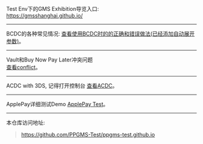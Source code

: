 

Test Env下的GMS Exhibition导览入口:  
<https://gmsshanghai.github.io/>

---

BCDC的各种常见情况:
[查看使用BCDC时的的正确和错误做法(已经添加自动展开参数)](https://ppgms-test.github.io/BCDC   "BCDC的各种常见情况")。

---

Vault和Buy Now Pay Later冲突问题  
[查看conflict](https://ppgms-test.github.io/vault-BNPL-conflict   "Vault和Buy Now Pay Later冲突问题")。

---
ACDC with 3DS, 记得打开控制台
[查看ACDC](https://ppgms-test.github.io/ACDC-Sample.html   "查看使用ACDC支付")。

---
ApplePay详细测试Demo 
[ApplePay Test](https://ppgms-test.github.io/applepay-test.html   "查看使用Apple Pay支付")。

---

本仓库访问地址:
> https://github.com/PPGMS-Test/ppgms-test.github.io 

